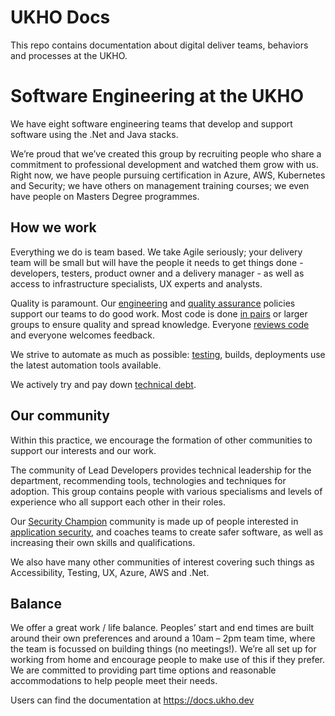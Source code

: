# UKHO Docs

This repo contains documentation about digital deliver teams, behaviors and processes at the UKHO.

# Software Engineering at the UKHO

We have eight software engineering teams that develop and support software using the .Net and Java stacks.  

We’re proud that we’ve created this group by recruiting people who share a commitment to professional development and watched them grow with us.   Right now, we have people pursuing certification in Azure, AWS, Kubernetes and Security; we have others on management training courses; we even have people on Masters Degree programmes. 


## How we work

Everything we do is team based.  We take Agile seriously; your delivery team will be small but will have the people it needs to get things done - developers, testers, product owner and a delivery manager - as well as access to infrastructure specialists, UX experts and analysts. 

Quality is paramount.  Our [engineering](./docs/software-engineering-policies/README.md) and [quality assurance](.docs/quality-assurance/README.md) policies support our teams to do good work.  Most code is done [in pairs](.docs/software-engineering-policies/PairProgramming/PairProgrammingPolicy.md) or larger groups to ensure quality and spread knowledge.  Everyone [reviews code](./docs/software-engineering-policies/CodeReview/CodeReviewPolicy.md) and everyone welcomes feedback. 

We strive to automate as much as possible: [testing](./docs/quality-assurance/test-strategy.md), builds, deployments use the latest automation tools available.

We actively try and pay down [technical debt](./docs/software-engineering-policies/TechnicalDebt/TechnicalDebtGuidance.md).

## Our community

Within this practice, we encourage the formation of other communities to support our interests and our work.

The community of Lead Developers provides technical leadership for the department, recommending tools, technologies and techniques for adoption.  This group contains people with various specialisms and levels of experience who all support each other in their roles.

Our [Security Champion](./docs/software-engineering-policies/SecureDevelopment/Champion-role-poster.pdf) community is made up of people interested in [application security](./docs/software-engineering-policies/SecureDevelopment/SecureDevelopmentPolicy.md), and coaches teams to create safer software, as well as increasing their own skills and qualifications.

We also have many other communities of interest covering such things as Accessibility, Testing, UX, Azure, AWS and .Net.

## Balance

We offer a great work / life balance.  Peoples’ start and end times are built around their own preferences and around a 10am – 2pm team time, where the team is focussed on building things (no meetings!).  We’re all set up for working from home and encourage people to make use of this if they prefer.  We are committed to providing part time options and reasonable accommodations to help people meet their needs. 


Users can find the documentation at https://docs.ukho.dev
